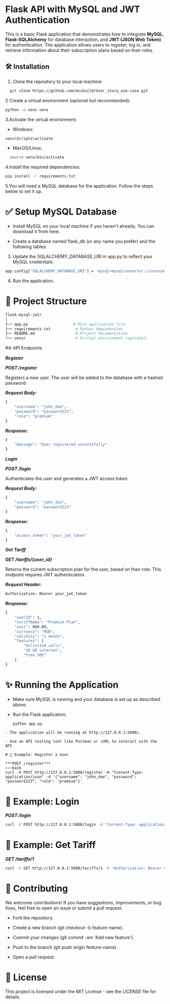 # Flask API with MySQL and JWT Authentication

This is a basic Flask application that demonstrates how to integrate **MySQL**, **Flask-SQLAlchemy** for database interaction, and **JWT (JSON Web Token)** for authentication. The application allows users to register, log in, and retrieve information about their subscription plans based on their roles.

 ## 🛠️ Installation

1. Clone the repository to your local machine:
 ~~~bash
   git clone https://github.com/mscbuild/User_story_use-case.git
 ~~~

2 Create a virtual environment (optional but recommended):
~~~bash
python -m venv venv
~~~

3.Activate the virtual environment:

- Windows:
~~~bash
venv\Scripts\activate
~~~
- MacOS/Linux:
~~~bash
  source venv/bin/activate
~~~
4.Install the required dependencies:
~~~bash
pip install -r requirements.txt
~~~
5.You will need a MySQL database for the application. Follow the steps below to set it up.

# ✅ Setup MySQL Database

- Install MySQL on your local machine if you haven't already. You can download it from here.

- Create a database named flask_db (or any name you prefer) and the following tables:

 3. Update the SQLALCHEMY_DATABASE_URI in app.py to reflect your MySQL credentials:
~~~bash
app.config['SQLALCHEMY_DATABASE_URI'] = 'mysql+mysqlconnector://username:password@localhost/flask_db'
~~~
4. Run the application.

# 💼 Project Structure
~~~bash
flask-mysql-jwt/
│
├── app.py                    # Main application file
├── requirements.txt           # Python dependencies
├── README.md                  # Project documentation
└── venv/                      # Virtual environment (optional)
~~~

#🌐 API Endpoints

***Register***

***POST /register***

Registers a new user. The user will be added to the database with a hashed password.

***Request Body:***
~~~bash
{
    "username": "john_doe",
    "password": "password123",
    "role": "premium"
}
~~~
***Response:***
~~~bash
{
    "message": "User registered successfully"
}
~~~
***Login***

***POST /login***

Authenticates the user and generates a JWT access token.

***Request Body:***
~~~bash
{
    "username": "john_doe",
    "password": "password123"
}
~~~
***Response:***
~~~bash
{
    "access_token": "your_jwt_token"
}
~~~
***Get Tariff***

***GET /tariffs/{user_id}***

Returns the current subscription plan for the user, based on their role. This endpoint requires JWT authentication.

***Request Header:***
~~~bash
Authorization: Bearer your_jwt_token
~~~
***Response:***
~~~bash
{
    "userId": 1,
    "tariffName": "Premium Plan",
    "cost": 999.99,
    "currency": "RUB",
    "validity": "1 month",
    "features": [
        "Unlimited calls",
        "10 GB internet",
        "Free SMS"
    ]
}
~~~
# ✨ Running the Application

- Make sure MySQL is running and your database is set up as described above.

- Run the Flask application:
  ~~~bash
  python app.py
~~~
- The application will be running at http://127.0.0.1:5000/.

- Use an API testing tool like Postman or cURL to interact with the API.

# 🔀 Example: Register a User

***POST /register***
~~~bash
curl -X POST http://127.0.0.1:5000/register -H "Content-Type: application/json" -d '{"username": "john_doe", "password": "password123", "role": "premium"}'
~~~

# 👤 Example: Login

***POST /login***
~~~bash
curl -X POST http://127.0.0.1:5000/login -H "Content-Type: application/json" -d '{"username": "john_doe", "password": "password123"}'
~~~

# 👥 Example: Get Tariff

***GET /tariffs/1***
~~~bash
curl -X GET http://127.0.0.1:5000/tariffs/1 -H "Authorization: Bearer your_jwt_token"
~~~

# 📢 Contributing

We welcome contributions! If you have suggestions, improvements, or bug fixes, feel free to open an issue or submit a pull request.

- Fork the repository.

- Create a new branch (git checkout -b feature-name).

- Commit your changes (git commit -am 'Add new feature').

- Push to the branch (git push origin feature-name).

- Open a pull request.

# 📜 License

This project is licensed under the MIT License - see the LICENSE file for details. 
